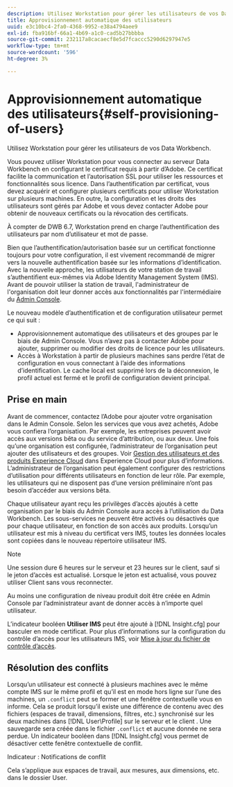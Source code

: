 ```yaml
---
description: Utilisez Workstation pour gérer les utilisateurs de vos Data Workbench.
title: Approvisionnement automatique des utilisateurs
uuid: e3c10bc4-2fa0-4368-9952-e38a4794aee9
exl-id: fba916bf-66a1-4b69-a1c0-cad5b27bbbba
source-git-commit: 232117a8cacaecf8e5d7fcaccc5290d6297947e5
workflow-type: tm+mt
source-wordcount: '596'
ht-degree: 3%

---
```


# Approvisionnement automatique des utilisateurs{#self-provisioning-of-users}

Utilisez Workstation pour gérer les utilisateurs de vos Data Workbench.

Vous pouvez utiliser Workstation pour vous connecter au serveur Data Workbench en configurant le certificat requis à partir d’Adobe. Ce certificat facilite la communication et l’autorisation SSL pour utiliser les ressources et fonctionnalités sous licence. Dans l’authentification par certificat, vous devez acquérir et configurer plusieurs certificats pour utiliser Workstation sur plusieurs machines. En outre, la configuration et les droits des utilisateurs sont gérés par Adobe et vous devez contacter Adobe pour obtenir de nouveaux certificats ou la révocation des certificats.

À compter de DWB 6.7, Workstation prend en charge l’authentification des utilisateurs par nom d’utilisateur et mot de passe.

Bien que l’authentification/autorisation basée sur un certificat fonctionne toujours pour votre configuration, il est vivement recommandé de migrer vers la nouvelle authentification basée sur les informations d’identification. Avec la nouvelle approche, les utilisateurs de votre station de travail s’authentifient eux-mêmes via Adobe Identity Management System (IMS). Avant de pouvoir utiliser la station de travail, l&#39;administrateur de l&#39;organisation doit leur donner accès aux fonctionnalités par l&#39;intermédiaire du [Admin Console](https://experienceleague.adobe.com/docs/core-services/interface/manage-users-and-products/admin-getting-started.html?lang=fr).

Le nouveau modèle d’authentification et de configuration utilisateur permet ce qui suit :

* Approvisionnement automatique des utilisateurs et des groupes par le biais de Admin Console. Vous n’avez pas à contacter Adobe pour ajouter, supprimer ou modifier des droits de licence pour les utilisateurs.
* Accès à Workstation à partir de plusieurs machines sans perdre l’état de configuration en vous connectant à l’aide des informations d’identification. Le cache local est supprimé lors de la déconnexion, le profil actuel est fermé et le profil de configuration devient principal.

## Prise en main

Avant de commencer, contactez l’Adobe pour ajouter votre organisation dans le Admin Console. Selon les services que vous avez achetés, Adobe vous confiera l’organisation. Par exemple, les entreprises peuvent avoir accès aux versions bêta ou du service d’attribution, ou aux deux. Une fois qu’une organisation est configurée, l’administrateur de l’organisation peut ajouter des utilisateurs et des groupes. Voir [Gestion des utilisateurs et des produits Experience Cloud](https://experienceleague.adobe.com/docs/core-services/interface/manage-users-and-products/admin-getting-started.html) dans Experience Cloud pour plus d’informations. L’administrateur de l’organisation peut également configurer des restrictions d’utilisation pour différents utilisateurs en fonction de leur rôle. Par exemple, les utilisateurs qui ne disposent pas d’une version préliminaire n’ont pas besoin d’accéder aux versions bêta.

Chaque utilisateur ayant reçu les privilèges d’accès ajoutés à cette organisation par le biais du Admin Console aura accès à l’utilisation du Data Workbench. Les sous-services ne peuvent être activés ou désactivés que pour chaque utilisateur, en fonction de son accès aux produits. Lorsqu’un utilisateur est mis à niveau du certificat vers IMS, toutes les données locales sont copiées dans le nouveau répertoire utilisateur IMS.

>[!NOTE]
>
>Une session dure 6 heures sur le serveur et 23 heures sur le client, sauf si le jeton d’accès est actualisé. Lorsque le jeton est actualisé, vous pouvez utiliser Client sans vous reconnecter.

Au moins une configuration de niveau produit doit être créée en Admin Console par l’administrateur avant de donner accès à n’importe quel utilisateur.

L’indicateur booléen **Utiliser IMS** peut être ajouté à [!DNL Insight.cfg] pour basculer en mode certificat. Pour plus d’informations sur la configuration du contrôle d’accès pour les utilisateurs IMS, voir [Mise à jour du fichier de contrôle d’accès](https://experienceleague.adobe.com/docs/data-workbench/using/server-admin-install/install-servers/insight-server-dpu/c-updt-accss-ctrl-file.html).

## Résolution des conflits

Lorsqu’un utilisateur est connecté à plusieurs machines avec le même compte IMS sur le même profil et qu’il est en mode hors ligne sur l’une des machines, un `.conflict` peut se former et une fenêtre contextuelle vous en informe. Cela se produit lorsqu’il existe une différence de contenu avec des fichiers (espaces de travail, dimensions, filtres, etc.) synchronisé sur les deux machines dans [!DNL User\Profile\] sur le serveur et le client . Une sauvegarde sera créée dans le fichier `.conflict` et aucune donnée ne sera perdue. Un indicateur booléen dans [!DNL Insight.cfg] vous permet de désactiver cette fenêtre contextuelle de conflit.

Indicateur : Notifications de conflit

Cela s’applique aux espaces de travail, aux mesures, aux dimensions, etc. dans le dossier User.
